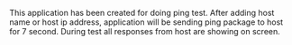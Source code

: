 This application has been created for doing ping test.
After adding host name or host ip address, application will be sending ping package to host for 7 second.
During test all responses from host are showing on screen.

